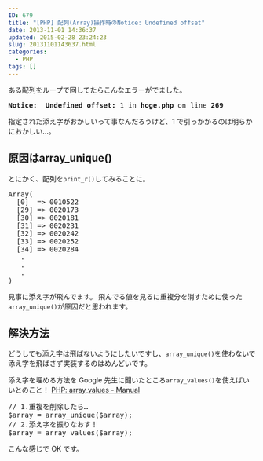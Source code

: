```yaml
---
ID: 679
title: "[PHP] 配列(Array)操作時のNotice: Undefined offset"
date: 2013-11-01 14:36:37
updated: 2015-02-28 23:24:23
slug: 20131101143637.html
categories:
  - PHP
tags: []
---
```


ある配列をループで回してたらこんなエラーがでました。

<pre><strong>Notice:  Undefined offset:</strong> 1 in <b>hoge.php</b> on line <b>269</b></pre>

指定された添え字がおかしいって事なんだろうけど、1 で引っかかるのは明らかにおかしい…。

<!--more-->
<h2>原因はarray_unique()</h2>
とにかく、配列を<code>print_r()</code>してみることに。
<pre class="prettyprint linenums lang-php">Array(
  [0]  => 0010522
  [29] => 0020173
  [30] => 0020181
  [31] => 0020231
  [32] => 0020242
  [33] => 0020252
  [34] => 0020284
   .
   .
   .
)</pre>
見事に添え字が飛んでます。
飛んでる値を見るに重複分を消すために使った<code>array_unique()</code>が原因だと思われます。

<h2>解決方法</h2>
どうしても添え字は飛ばないようにしたいですし、<code>array_unique()</code>を使わないで添え字を飛ばさず実装するのはめんどいです。

添え字を埋める方法を Google 先生に聞いたところ<code>array_values()</code>を使えばいいとのこと！
<a href="http://goo.gl/1dbrrA" target="_blank">PHP: array_values - Manual</a>

<pre class="prettyprint linenums lang-php">// 1.重複を削除したら…
$array = array_unique($array);
// 2.添え字を振りなおす！
$array = array_values($array);</pre>

こんな感じで OK です。
